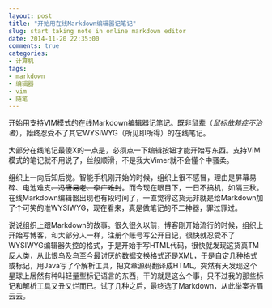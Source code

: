 ```yaml
---
layout: post
title: "开始用在线Markdown编辑器记笔记"
slug: start taking note in online markdown editor
date: 2014-11-20 22:35:00
comments: true
categories:
- 计算机
tags:
- markdown
- 编辑器
- vim
- 随笔
---
```


开始用支持VIM模式的在线Markdown编辑器记笔记。既非鼠辈（_鼠标依赖症不治者_），始终忍受不了其它WYSIWYG（所见即所得）的在线笔记。

大部分在线笔记最傻X的一点是，必须点一下编辑按钮才能开始写东西。支持VIM模式的笔记就不用说了，丝般顺滑，不是我大Vimer就不会懂个中骚柔。

组织上一向后知后觉。智能手机刚开始的时候，组织上很不感冒，理由是屏幕易碎、电池难支<del>、冯唐易老、李广难封</del>。而今现在眼目下，一日不搞机，如隔三秋。在线Markdown编辑器出现也有段时间了，一直觉得这货无非就是给Markdown加了个可笑的准WYSIWYG，现在看来，真是做笔记的不二神器，罪过罪过。

说说组织上跟Markdown的故事。很久很久以前，博客刚开始流行的时候，组织上开始写博客，和大部分人一样，注册个账号写公开日记，很快就忍受不了WYSIWYG编辑器失控的格式，于是开始手写HTML代码，很快就发现这货真TM反人类，从此恨乌及乌至今最讨厌的数据交换格式还是XML，于是自定几种格式或标记，用Java写了个解析工具，把文章源码翻译成HTML。突然有天发现这个星球上居然有种叫轻量型标记语言的东西，干的就是这么个事，只不过我的那些标记和解析工具又丑又烂而已。试了几种之后，最终选了Markdown，从此举案齐眉云云。
